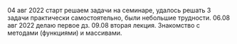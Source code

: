 04 авг 2022 старт
решаем задачи на семинаре, удалось решать 3 задачи практически самостоятельно, были небольшие трудности.
06.08 авг 2022 делаю первое дз.
09.08 вторая лекция. Знакомство с методами (функциями) и массивами.
